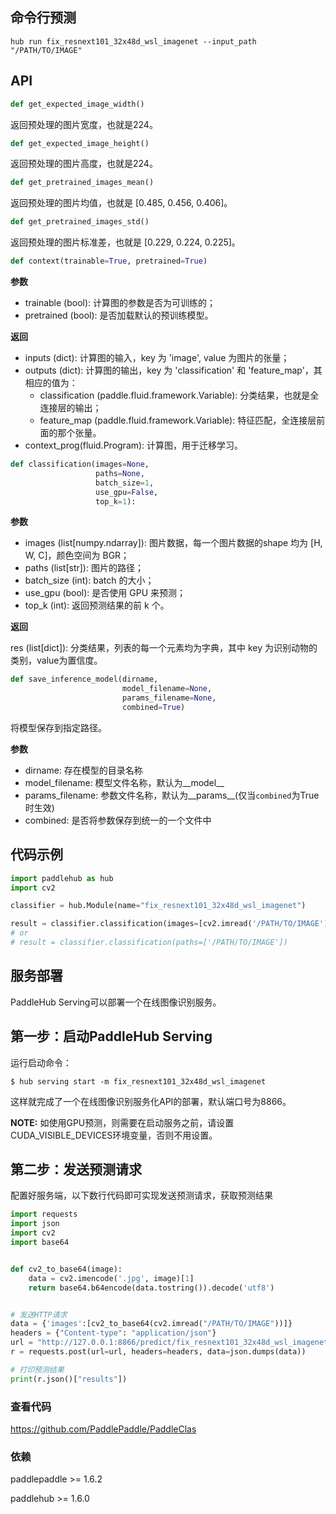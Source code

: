 ## 命令行预测

```
hub run fix_resnext101_32x48d_wsl_imagenet --input_path "/PATH/TO/IMAGE"
```

## API

```python
def get_expected_image_width()
```

返回预处理的图片宽度，也就是224。

```python
def get_expected_image_height()
```

返回预处理的图片高度，也就是224。

```python
def get_pretrained_images_mean()
```

返回预处理的图片均值，也就是 \[0.485, 0.456, 0.406\]。

```python
def get_pretrained_images_std()
```

返回预处理的图片标准差，也就是 \[0.229, 0.224, 0.225\]。


```python
def context(trainable=True, pretrained=True)
```

**参数**

* trainable (bool): 计算图的参数是否为可训练的；
* pretrained (bool): 是否加载默认的预训练模型。

**返回**

* inputs (dict): 计算图的输入，key 为 'image', value 为图片的张量；
* outputs (dict): 计算图的输出，key 为 'classification' 和 'feature_map'，其相应的值为：
    * classification (paddle.fluid.framework.Variable): 分类结果，也就是全连接层的输出；
    * feature\_map (paddle.fluid.framework.Variable): 特征匹配，全连接层前面的那个张量。
* context\_prog(fluid.Program): 计算图，用于迁移学习。

```python
def classification(images=None,
                   paths=None,
                   batch_size=1,
                   use_gpu=False,
                   top_k=1):
```

**参数**

* images (list\[numpy.ndarray\]): 图片数据，每一个图片数据的shape 均为 \[H, W, C\]，颜色空间为 BGR；
* paths (list\[str\]): 图片的路径；
* batch\_size (int): batch 的大小；
* use\_gpu (bool): 是否使用 GPU 来预测；
* top\_k (int): 返回预测结果的前 k 个。

**返回**

res (list\[dict\]): 分类结果，列表的每一个元素均为字典，其中 key 为识别动物的类别，value为置信度。

```python
def save_inference_model(dirname,
                         model_filename=None,
                         params_filename=None,
                         combined=True)
```

将模型保存到指定路径。

**参数**

* dirname: 存在模型的目录名称
* model\_filename: 模型文件名称，默认为\_\_model\_\_
* params\_filename: 参数文件名称，默认为\_\_params\_\_(仅当`combined`为True时生效)
* combined: 是否将参数保存到统一的一个文件中

## 代码示例

```python
import paddlehub as hub
import cv2

classifier = hub.Module(name="fix_resnext101_32x48d_wsl_imagenet")

result = classifier.classification(images=[cv2.imread('/PATH/TO/IMAGE')])
# or
# result = classifier.classification(paths=['/PATH/TO/IMAGE'])
```

## 服务部署

PaddleHub Serving可以部署一个在线图像识别服务。

## 第一步：启动PaddleHub Serving

运行启动命令：
```shell
$ hub serving start -m fix_resnext101_32x48d_wsl_imagenet
```

这样就完成了一个在线图像识别服务化API的部署，默认端口号为8866。

**NOTE:** 如使用GPU预测，则需要在启动服务之前，请设置CUDA\_VISIBLE\_DEVICES环境变量，否则不用设置。

## 第二步：发送预测请求

配置好服务端，以下数行代码即可实现发送预测请求，获取预测结果

```python
import requests
import json
import cv2
import base64


def cv2_to_base64(image):
    data = cv2.imencode('.jpg', image)[1]
    return base64.b64encode(data.tostring()).decode('utf8')


# 发送HTTP请求
data = {'images':[cv2_to_base64(cv2.imread("/PATH/TO/IMAGE"))]}
headers = {"Content-type": "application/json"}
url = "http://127.0.0.1:8866/predict/fix_resnext101_32x48d_wsl_imagenet"
r = requests.post(url=url, headers=headers, data=json.dumps(data))

# 打印预测结果
print(r.json()["results"])
```

### 查看代码

https://github.com/PaddlePaddle/PaddleClas

### 依赖

paddlepaddle >= 1.6.2

paddlehub >= 1.6.0
